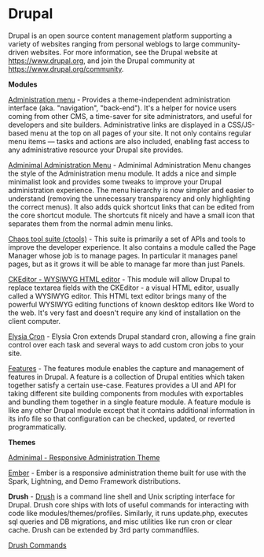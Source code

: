 **Drupal**
==============================================

Drupal is an open source content management platform supporting a variety of
websites ranging from personal weblogs to large community-driven websites. For
more information, see the Drupal website at https://www.drupal.org, and join
the Drupal community at https://www.drupal.org/community.

**Modules**

[Administration menu](https://www.drupal.org/project/admin_menu) - Provides a theme-independent administration interface (aka. "navigation", "back-end"). It's a helper for novice users coming from other CMS, a time-saver for site administrators, and useful for developers and site builders.
Administrative links are displayed in a CSS/JS-based menu at the top on all pages of your site. It not only contains regular menu items — tasks and actions are also included, enabling fast access to any administrative resource your Drupal site provides.

[Adminimal Administration Menu](https://www.drupal.org/project/adminimal_admin_menu) - Adminimal Administration Menu changes the style of the Administration menu module. It adds a nice and simple minimalist look and provides some tweaks to improve your Drupal administration experience. The menu hierarchy is now simpler and easier to understand (removing the unnecessary transparency and only highlighting the correct menus). It also adds quick shortcut links that can be edited from the core shortcut module. The shortcuts fit nicely and have a small icon that separates them from the normal admin menu links.

[Chaos tool suite (ctools)](https://www.drupal.org/project/ctools) - This suite is primarily a set of APIs and tools to improve the developer experience. It also contains a module called the Page Manager whose job is to manage pages. In particular it manages panel pages, but as it grows it will be able to manage far more than just Panels.

[CKEditor - WYSIWYG HTML editor](https://www.drupal.org/project/ckeditor) - This module will allow Drupal to replace textarea fields with the CKEditor - a visual HTML editor, usually called a WYSIWYG editor. This HTML text editor brings many of the powerful WYSIWYG editing functions of known desktop editors like Word to the web. It's very fast and doesn't require any kind of installation on the client computer.

[Elysia Cron](https://www.drupal.org/project/elysia_cron) - Elysia Cron extends Drupal standard cron, allowing a fine grain control over each task and several ways to add custom cron jobs to your site.

[Features](https://www.drupal.org/project/features) - The features module enables the capture and management of features in Drupal. A feature is a collection of Drupal entities which taken together satisfy a certain use-case. Features provides a UI and API for taking different site building components from modules with exportables and bundling them together in a single feature module. A feature module is like any other Drupal module except that it contains additional information in its info file so that configuration can be checked, updated, or reverted programmatically.

**Themes**

[Adminimal - Responsive Administration Theme](https://www.drupal.org/project/adminimal_theme)

[Ember](https://www.drupal.org/project/ember) - Ember is a responsive administration theme built for use with the Spark, Lightning, and Demo Framework distributions.

**Drush** - [Drush](http://www.drush.org/en/master/) is a command line shell and Unix scripting interface for Drupal. Drush core ships with lots of useful commands for interacting with code like modules/themes/profiles. Similarly, it runs update.php, executes sql queries and DB migrations, and misc utilities like run cron or clear cache. Drush can be extended by 3rd party commandfiles.

[Drush Commands](http://drushcommands.com/)
